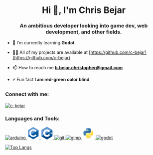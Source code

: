 <h1 align="center">Hi 👋, I'm Chris Bejar</h1>
<h3 align="center">An ambitious developer looking into game dev, web development, and other fields.</h3>

- 🌱 I’m currently learning **Godot**

- 👨‍💻 All of my projects are available at [https://github.com/c-bejar](https://github.com/c-bejar)

- 📫 How to reach me **b.bejar.christopher@gmail.com**

- ⚡ Fun fact **I am red-green color blind**

<h3 align="left">Connect with me:</h3>
<p align="left">
<a href="https://linkedin.com/in/c-bejar" target="blank"><img align="center" src="https://raw.githubusercontent.com/rahuldkjain/github-profile-readme-generator/master/src/images/icons/Social/linked-in-alt.svg" alt="c-bejar" height="30" width="40" /></a>
</p>

<h3 align="left">Languages and Tools:</h3>
<p align="left">
  <a href="https://www.arduino.cc/" target="_blank" rel="noreferrer"> <img src="https://cdn.worldvectorlogo.com/logos/arduino-1.svg" alt="arduino" width="40" height="40"/> </a>
  <a href="https://www.cprogramming.com/" target="_blank" rel="noreferrer"> <img src="https://raw.githubusercontent.com/devicons/devicon/master/icons/c/c-original.svg" alt="c" width="40" height="40"/> </a>
  <a href="https://www.w3schools.com/cpp/" target="_blank" rel="noreferrer"> <img src="https://raw.githubusercontent.com/devicons/devicon/master/icons/cplusplus/cplusplus-original.svg" alt="cplusplus" width="40" height="40"/> </a>
  <a href="https://git-scm.com/" target="_blank" rel="noreferrer"> <img src="https://www.vectorlogo.zone/logos/git-scm/git-scm-icon.svg" alt="git" width="40" height="40"/> </a>
  <a href="https://www.gimp.org/" target="_blank" rel="noreferrer"> <img src="https://www.vectorlogo.zone/logos/gimp/gimp-icon.svg" alt="gimp" width="40" height="40"/> </a>
  <a href="https://www.python.org" target="_blank" rel="noreferrer"> <img src="https://raw.githubusercontent.com/devicons/devicon/master/icons/python/python-original.svg" alt="python" width="40" height="40"/> </a>
  <a href="https://godotengine.org/" target="_blank" rel="noreferrer"> <img src="https://www.vectorlogo.zone/logos/godotengine/godotengine-icon.svg" alt="godot" width="40" height="40"/> </a>
</p>

[![Top Langs](https://github-readme-stats.vercel.app/api/top-langs/?username=c-bejar&theme=chartreuse-dark&layout=compact)](https://github.com/c-bejar/github-readme-stats)
